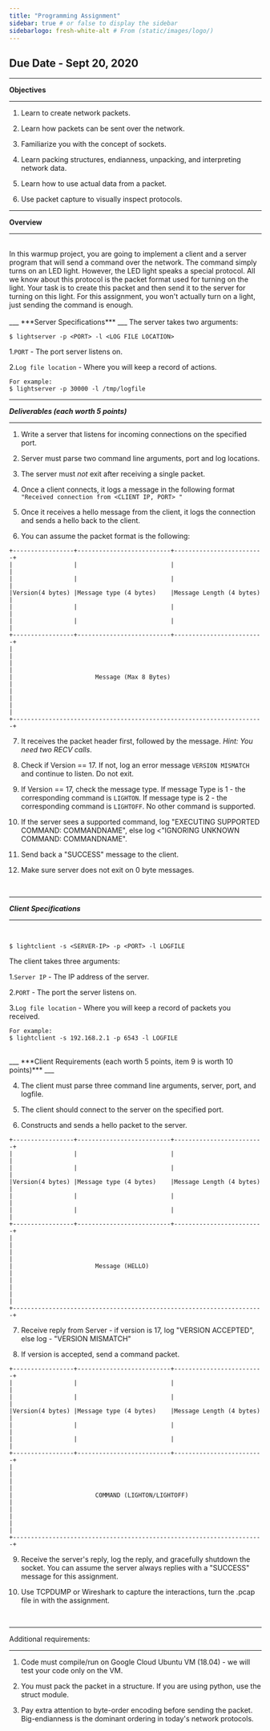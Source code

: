 ```yaml
---
title: "Programming Assignment"
sidebar: true # or false to display the sidebar
sidebarlogo: fresh-white-alt # From (static/images/logo/)
---
```



## Due Date - Sept 20, 2020
___
**Objectives**
___

1. Learn to create network packets.

2. Learn how packets can be sent over the network.

3. Familiarize you with the concept of sockets. 

2. Learn packing structures, endianness, unpacking, and interpreting network data.

3. Learn how to use actual data from a packet.

4. Use packet capture to visually inspect protocols.
___
**Overview**
___
<br>
In this warmup project, you are going to implement a client and a server program that will send a command over the network. The command simply turns on an LED light. However, the LED light speaks a special protocol. All we know about this protocol is the packet format used for turning on the light. Your task is to create this packet and then send it to the server for turning on this light. For this assignment, you won't actually turn on a light, just sending the command is enough.
<br>

<br>
___
***Server Specifications***
___
The server takes two arguments:

```
$ lightserver -p <PORT> -l <LOG FILE LOCATION>
```

1.```PORT``` - The port server listens on.

2.```Log file location``` - Where you will keep a record of actions.

```
For example:
$ lightserver -p 30000 -l /tmp/logfile
```
___
***Deliverables (each worth 5 points)***
___

1. Write a server that listens for incoming connections on the specified port.

2. Server must parse two command line arguments, port and log locations.

2. The server must _not_ exit after receiving a single packet.

3. Once a client connects, it logs a message in the following format ```"Received connection from <CLIENT IP, PORT> "```

4. Once it receives a hello message from the client, it logs the connection and sends a hello back to the client. 

4. You can assume the packet format is the following:

```
+-----------------+--------------------------+-------------------------+
|                 |                          |                         |
|                 |                          |                         |
|Version(4 bytes) |Message type (4 bytes)    |Message Length (4 bytes) |
|                 |                          |                         |
|                 |                          |                         |
+-----------------+--------------------------+-------------------------+
|                                                                      |
|                                                                      |
|                       Message (Max 8 Bytes)                          |
|                                                                      |
|                                                                      |
+----------------------------------------------------------------------+
```
7. It receives the packet header first, followed by the message. _Hint: You need two RECV calls_.

8. Check if Version == 17. If not, log an error message ```VERSION MISMATCH``` and continue to listen. Do not exit.

9. If Version == 17, check the message type. If message Type is 1 - the corresponding command is ```LIGHTON```. If message type is 2 - the corresponding command is ```LIGHTOFF```. No other command is supported.

10. If the server sees a supported command, log "EXECUTING SUPPORTED COMMAND: COMMANDNAME", else log <"IGNORING UNKNOWN COMMAND: COMMANDNAME".

11. Send back a "SUCCESS" message to the client.

12. Make sure server does not exit on 0 byte messages.
<br>

___
***Client Specifications***
___
<br>

```
$ lightclient -s <SERVER-IP> -p <PORT> -l LOGFILE
```

The client takes three arguments:

1.```Server IP``` - The IP address of the server.

2.```PORT``` - The port the server listens on.

3.```Log file location``` - Where you will keep a record of packets you received.


```
For example:
$ lightclient -s 192.168.2.1 -p 6543 -l LOGFILE
```

<br>
___
***Client Requirements (each worth 5 points, item 9 is worth 10 points)***
___
<br>

4. The client must parse three command line arguments, server, port, and logfile.

5. The client should connect to the server on the specified port.

6. Constructs and sends a hello packet to the server. 
```
+-----------------+--------------------------+-------------------------+
|                 |                          |                         |
|                 |                          |                         |
|Version(4 bytes) |Message type (4 bytes)    |Message Length (4 bytes) |
|                 |                          |                         |
|                 |                          |                         |
+-----------------+--------------------------+-------------------------+
|                                                                      |
|                                                                      |
|                       Message (HELLO)                                |
|                                                                      |
|                                                                      |
+----------------------------------------------------------------------+
```

7. Receive reply from Server - if version is 17, log "VERSION ACCEPTED", else log - "VERSION MISMATCH"

8. If version is accepted, send a command packet.

```
+-----------------+--------------------------+-------------------------+
|                 |                          |                         |
|                 |                          |                         |
|Version(4 bytes) |Message type (4 bytes)    |Message Length (4 bytes) |
|                 |                          |                         |
|                 |                          |                         |
+-----------------+--------------------------+-------------------------+
|                                                                      |
|                                                                      |
|                       COMMAND (LIGHTON/LIGHTOFF)                     |
|                                                                      |
|                                                                      |
+----------------------------------------------------------------------+
```

9. Receive the server's reply, log the reply, and gracefully shutdown the socket. You can assume the server always replies with a "SUCCESS" message for this assignment.

10. Use TCPDUMP or Wireshark to capture the interactions, turn the .pcap file in with the assignment.

<br>

___
Additional requirements:
___
1. Code must compile/run on Google Cloud Ubuntu VM (18.04) - we will test your code only on the VM.

1. You must pack the packet in a structure. If you are using python, use the struct module. 

2. Pay extra attention to byte-order encoding before sending the packet. Big-endianness is the dominant ordering in today's network protocols.

 
